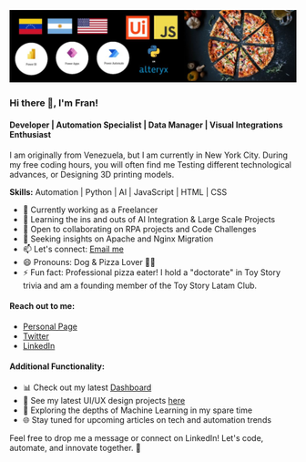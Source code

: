 ![Banner](Banner.png)

### Hi there 👋, I'm Fran!
#### Developer | Automation Specialist | Data Manager | Visual Integrations Enthusiast

I am originally from Venezuela, but I am currently in New York City. During my free coding hours, you will often find me Testing different technological advances, or Designing 3D printing models.

**Skills:** Automation | Python | AI | JavaScript | HTML | CSS

- 🔭 Currently working as a Freelancer
- 🌱 Learning the ins and outs of AI Integration & Large Scale Projects
- 👯 Open to collaborating on RPA projects and Code Challenges
- 🤔 Seeking insights on Apache and Nginx Migration
- 📫 Let's connect: [Email me](mailto:franciscovillahermosa@gmail.com)
- 😄 Pronouns: Dog & Pizza Lover 🐶🍕
- ⚡ Fun fact: Professional pizza eater! I hold a "doctorate" in Toy Story trivia and am a founding member of the Toy Story Latam Club.

#### Reach out to me:
- [Personal Page](https://techvilla.nicepage.io/?uid=83c16148-a0cf-4858-aeca-1f14ed5e44ad)
- [Twitter](https://twitter.com/franbucho)
- [LinkedIn](https://www.linkedin.com/in/fjvs-arg/)

#### Additional Functionality:
- 📊 Check out my latest [Dashboard](link-to-dashboard)
- 🎨 See my latest UI/UX design projects [here](link-to-portfolio)
- 🤖 Exploring the depths of Machine Learning in my spare time
- 🌐 Stay tuned for upcoming articles on tech and automation trends

Feel free to drop me a message or connect on LinkedIn! Let's code, automate, and innovate together. 🚀
